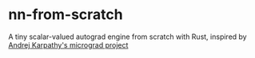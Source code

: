 # nn-from-scratch
A tiny scalar-valued autograd engine from scratch with Rust, inspired by [Andrej Karpathy's micrograd project](https://github.com/karpathy/micrograd)

